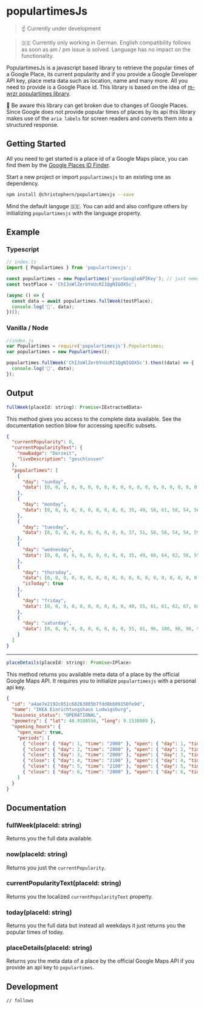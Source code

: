 # populartimesJs

> ☝️ Currently under development

> 🇩🇪 Currently only working in German. English compatibility follows as soon as am / pm issue is solved. Language has no impact on the functionality.

PopulartimesJs is a javascript based library to retrieve the popular times of a Google Place, its current popularity and if you provide a Google Developer API key, place meta data such as location, name and many more. All you need to provide is a Google Place id. This library is based on the idea of [m-wrzr populartimes library](https://github.com/m-wrzr/populartimes).

🙈 Be aware this library can get broken due to changes of Google Places. Since Google does not provide popular times of places by its api this library makes use of the `aria labels` for screen readers and converts them into a structured response.

## Getting Started

All you need to get started is a place id of a Google Maps place, you can find them by the [Google Places ID Finder](https://developers.google.com/maps/documentation/javascript/examples/places-placeid-finder).

Start a new project or import `populartimesjs` to an existing one as dependency.

```bash
npm install @christophern/populartimesjs --save
```

Mind the default languge 🇩🇪. You can add and also configure others by initializing `populartimesjs` with the language property.

## Example

### Typescript

```js
// index.ts
import { Populartimes } from 'populartimesjs';

const populartimes = new Populartimes('yourGoogleAPIKey'); // just needed if you want to get place details
const testPlace = 'ChIJsWlZerbYnUcRI1QgNIGOX5c';

(async () => {
  const data = await populartimes.fullWeek(testPlace);
  console.log('🚀', data);
})();
```

### Vanilla / Node

```js
//index.js
var Populartimes = require('populartimesjs').Populartimes;
var populartimes = new Populartimes();

populartimes.fullWeek('ChIJsWlZerbYnUcRI1QgNIGOX5c').then((data) => {
  console.log('🚀', data);
});
```

## Output

```js
fullWeek(placeId: string): Promise<IExtractedData>
```

This method gives you access to the complete data available. See the documentation section blow for accessing specific subsets.

```json
{
  "currentPopularity": 0,
  "currentPopularityText": {
    "nowBadge": "Derzeit",
    "liveDescription": "geschlossen"
  },
  "popularTimes": [
    {
      "day": "sunday",
      "data": [0, 0, 0, 0, 0, 0, 0, 0, 0, 0, 0, 0, 0, 0, 0, 0, 0, 0, 0, 0, 0, 0, 0, 0]
    },
    {
      "day": "monday",
      "data": [0, 0, 0, 0, 0, 0, 0, 0, 0, 0, 35, 49, 58, 61, 58, 54, 56, 58, 49, 31, 0, 0, 0, 0]
    },
    {
      "day": "tuesday",
      "data": [0, 0, 0, 0, 0, 0, 0, 0, 0, 0, 37, 51, 58, 58, 54, 54, 59, 60, 48, 29, 0, 0, 0, 0]
    },
    {
      "day": "wednesday",
      "data": [0, 0, 0, 0, 0, 0, 0, 0, 0, 0, 35, 49, 60, 64, 62, 58, 59, 61, 53, 33, 0, 0, 0, 0]
    },
    {
      "day": "thursday",
      "data": [0, 0, 0, 0, 0, 0, 0, 0, 0, 0, 0, 0, 0, 0, 0, 0, 0, 0, 0, 0, 0, 0, 0, 0],
      "isToday": true
    },
    {
      "day": "friday",
      "data": [0, 0, 0, 0, 0, 0, 0, 0, 0, 0, 40, 55, 61, 61, 62, 67, 68, 64, 59, 48, 27, 0, 0, 0]
    },
    {
      "day": "saturday",
      "data": [0, 0, 0, 0, 0, 0, 0, 0, 0, 0, 55, 81, 96, 100, 98, 96, 96, 91, 70, 40, 0, 0, 0, 0]
    }
  ]
}
```

---

```js
placeDetails(placeId: string): Promise<IPlace>
```

This method returns you available meta data of a place by the official Google Maps API. It requires you to initialize `populartimesjs` with a personal api key.

```json
{
  "id": "a4ae7e2192c051c60263805b7fdd8bb09150fe9d",
  "name": "IKEA Einrichtungshaus Ludwigsburg",
  "business_status": "OPERATIONAL",
  "geometry": { "lat": 48.9180556, "long": 9.1538889 },
  "opening_hours": {
    "open_now": true,
    "periods": [
      { "close": { "day": 1, "time": "2000" }, "open": { "day": 1, "time": "1000" } },
      { "close": { "day": 2, "time": "2000" }, "open": { "day": 2, "time": "1000" } },
      { "close": { "day": 3, "time": "2000" }, "open": { "day": 3, "time": "1000" } },
      { "close": { "day": 4, "time": "2100" }, "open": { "day": 4, "time": "1000" } },
      { "close": { "day": 5, "time": "2100" }, "open": { "day": 5, "time": "1000" } },
      { "close": { "day": 6, "time": "2000" }, "open": { "day": 6, "time": "1000" } }
    ]
  }
}
```

## Documentation

### fullWeek(placeId: string)
Returns you the full data available.

### now(placeId: string)
Returns you just the `currentPopularity`.

### currentPopularityText(placeId: string)
Returns you the localized `currentPopularityText` property.

### today(placeId: string)
Returns you the full data but instead all weekdays it just returns you the popular times of today.

### placeDetails(placeId: string)
Returns you the meta data of a place by the official Google Maps API if you provide an api key to `populartimes`.

## Development

`// follows`
